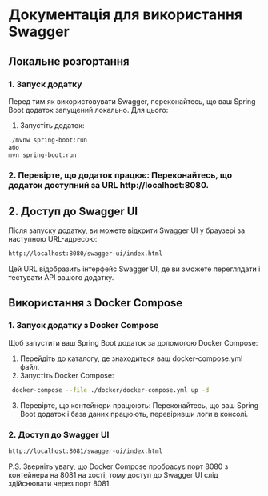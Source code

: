 # Документація для використання Swagger

## Локальне розгортання

### 1. Запуск додатку

Перед тим як використовувати Swagger, переконайтесь, що ваш Spring Boot додаток запущений локально. Для цього:

1.	Запустіть додаток:

```Bash
./mvnw spring-boot:run
або
mvn spring-boot:run
```

### 2.	Перевірте, що додаток працює: Переконайтесь, що додаток доступний за URL http://localhost:8080.

## 2. Доступ до Swagger UI

Після запуску додатку, ви можете відкрити Swagger UI у браузері за наступною URL-адресою:

```Bash
http://localhost:8080/swagger-ui/index.html
```

Цей URL відобразить інтерфейс Swagger UI, де ви зможете переглядати і тестувати API вашого додатку.

## Використання з Docker Compose

### 1. Запуск додатку з Docker Compose

Щоб запустити ваш Spring Boot додаток за допомогою Docker Compose:

1. Перейдіть до каталогу, де знаходиться ваш docker-compose.yml файл.	
2. Запустіть Docker Compose:

```Bash
 docker-compose --file ./docker/docker-compose.yml up -d
```
3. Перевірте, що контейнери працюють: Переконайтесь, що ваш Spring Boot додаток і база даних працюють, перевіривши логи в консолі.

### 2. Доступ до Swagger UI

```Bash
http://localhost:8081/swagger-ui/index.html
```

P.S.
Зверніть увагу, що Docker Compose пробрасує порт 8080 з контейнера на 8081 на хості, тому доступ до Swagger UI слід здійснювати через порт 8081.